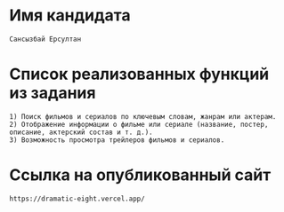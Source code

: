 # Имя кандидата

    Сансызбай Ерсултан

# Список реализованных функций из задания

    1) Поиск фильмов и сериалов по ключевым словам, жанрам или актерам.
    2) Отображение информации о фильме или сериале (название, постер, описание, актерский состав и т. д.).
    3) Возможность просмотра трейлеров фильмов и сериалов.
    
# Ссылка на опубликованный сайт

    https://dramatic-eight.vercel.app/
